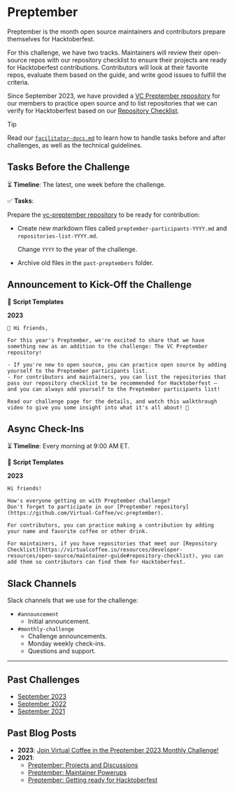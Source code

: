 # Preptember

Preptember is the month open source maintainers and contributors prepare themselves for Hacktoberfest.

For this challenge, we have two tracks. Maintainers will review their open-source repos with our repository checklist to ensure their projects are ready for Hacktoberfest contributions. Contributors will look at their favorite repos, evaluate them based on the guide, and write good issues to fulfill the criteria.

Since September 2023, we have provided a [VC Preptember repository](https://github.com/Virtual-Coffee/vc-preptember) for our members to practice open source and to list repositories that we can verify for Hacktoberfest based on our [Repository Checklist](https://virtualcoffee.io/resources/developer-resources/open-source/maintainer-guide#repository-checklist).

> [!TIP]
> Read our [`facilitator-docs.md`](../facilitators-docs.md) to learn how to handle tasks before and after challenges, as well as the technical guidelines.

## Tasks Before the Challenge

⏳ **Timeline**: The latest, one week before the challenge.

✅ **Tasks**:

Prepare the [vc-preptember repository](https://github.com/Virtual-Coffee/vc-preptember) to be ready for contribution:

- Create new markdown files called `preptember-participants-YYYY.md` and `repositories-list-YYYY.md`.

   Change `YYYY` to the year of the challenge.
- Archive old files in the `past-preptembers` folder.

## Announcement to Kick-Off the Challenge

📃 **Script Templates**

**2023**

```text
📢 Hi friends,

For this year's Preptember, we're excited to share that we have something new as an addition to the challenge: The VC Preptember repository!

- If you're new to open source, you can practice open source by adding yourself to the Preptember participants list.
- For contributors and maintainers, you can list the repositories that pass our repository checklist to be recommended for Hacktoberfest — and you can always add yourself to the Preptember participants list!

Read our challenge page for the details, and watch this walkthrough video to give you some insight into what it's all about! 🙌
```

## Async Check-Ins

⏳ **Timeline**: Every morning at 9:00 AM ET.

📃 **Script Templates**

**2023**

```text
Hi friends!

How's everyone getting on with Preptember challenge?
Don't forget to participate in our [Preptember repository](https://github.com/Virtual-Coffee/vc-preptember).

For contributors, you can practice making a contribution by adding your name and favorite coffee or other drink.

For maintainers, if you have repositories that meet our [Repository Checklist](https://virtualcoffee.io/resources/developer-resources/open-source/maintainer-guide#repository-checklist), you can add them so contributors can find them for Hacktoberfest.
```

## Slack Channels

Slack channels that we use for the challenge:

- `#announcement`
  - Initial announcement.
- `#monthly-challenge`
  - Challenge announcements.
  - Monday weekly check-ins.
  - Questions and support.

---

## Past Challenges

- [September 2023](https://virtualcoffee.io/monthlychallenges/sept-2023)
- [September 2022](https://virtualcoffee.io/monthlychallenges/sept-2022)
- [September 2021](https://virtualcoffee.io/monthlychallenges/sept-2021)

## Past Blog Posts

- **2023**: [Join Virtual Coffee in the Preptember 2023 Monthly Challenge!](https://dev.to/virtualcoffee/join-virtual-coffee-in-the-preptember-2023-monthly-challenge-51d2)
- **2021**:
  - [Preptember: Projects and Discussions](https://dev.to/virtualcoffee/preptember-projects-and-discussions-1ei6)
  - [Preptember: Maintainer Powerups](https://dev.to/virtualcoffee/preptember-maintainer-powerups-4m1n)
  - [Preptember: Getting ready for Hacktoberfest](https://dev.to/virtualcoffee/preptember-getting-ready-for-hacktoberfest-143j)
 